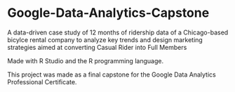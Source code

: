 # Google-Data-Analytics-Capstone

A data-driven case study of 12 months of ridership data of a Chicago-based bicylce rental company to analyze key trends and design marketing strategies aimed at converting Casual Rider into Full Members

Made with R Studio and the R programming language.

This project was made as a final capstone  for the Google Data Analytics Professional Certificate.

